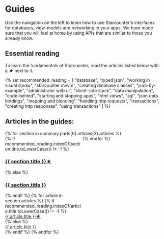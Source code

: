 # Guides

Use the navigation on the left to learn how to use Starcounter's interfaces for databases, view-models and networking in your apps. We have made sure that you will feel at home by using APIs that are similar to those you already know.

## Essential reading

To learn the fundamentals of Starcounter, read the articles listed below with a <i>&#9733;</i> next to it.

<style>
    .guide-articles {
        display: flex;
        flex-direction: row;
        flex-wrap: wrap;
    }

    .guide-articles section {
        display: flex;
        flex-direction: column;
        width: 100%;
    }

    @media screen and (min-width: 768px) {
        .guide-articles section {
            width: 50%;
        }
    }

    @media screen and (min-width: 1024px) {
        .guide-articles section {
            width: 33.333%;
        }
    }
</style>

{% set recommended_reading = [
        "database",
        "typed json",
        "working in visual studio",
        "starcounter mvvm",
        "creating database classes",
        "json-by-example",
        "administrator web ui",
        "client-side stack",
        "data manipulation",
        "code-behind",
        "starting and stopping apps",
        "html views",
        "sql",
        "json data bindings",
        "mapping and blending",
        "handling http requests",
        "transactions",
        "creating http responses",
        "using transactions"
    ]
%}

<h2>Articles in the guides:</h2>

<div class="guide-articles">
    {% for section in summary.parts[0].articles[3].articles %}
        <section>
        {% if recommended_reading.indexOf(section.title.toLowerCase()) != -1 %}
            <h3><a href="../{{ section.path }}">{{ section.title }}&#9733;</a></h3>
        {% else %}
            <h3><a href="../{{ section.path }}">{{ section.title }}</a></h3>
        {% endif %}
            {% for article in section.articles %}
                {% if recommended_reading.indexOf(article.title.toLowerCase()) != -1 %}
                    <a href="../../{{ article.path }}">{{ article.title }}&#9733;</a>
                {% else %}
                    <a href="../../{{ article.path }}">{{ article.title }}</a>
                {% endif %}
            {% endfor %}
        </section>
    {% endfor %}
</div>